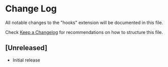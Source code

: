 # Change Log

All notable changes to the "hooks" extension will be documented in this file.

Check [Keep a Changelog](http://keepachangelog.com/) for recommendations on how to structure this file.

## [Unreleased]

- Initial release
